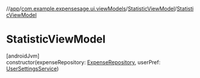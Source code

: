 //[app](../../../index.md)/[com.example.expensesage.ui.viewModels](../index.md)/[StatisticViewModel](index.md)/[StatisticViewModel](-statistic-view-model.md)

# StatisticViewModel

[androidJvm]\
constructor(expenseRepository: [ExpenseRepository](../../com.example.expensesage.data.expenses/-expense-repository/index.md), userPref: [UserSettingsService](../../com.example.expensesage.data/-user-settings-service/index.md))
